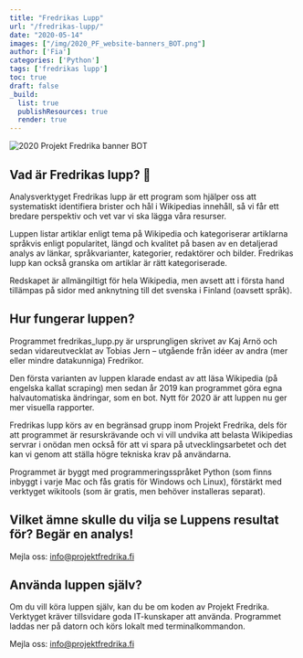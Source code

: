 ```yaml
---
title: "Fredrikas Lupp"
url: "/fredrikas-lupp/"
date: "2020-05-14"
images: ["/img/2020_PF_website-banners_BOT.png"]
author: ['Fia']
categories: ['Python']
tags: ['fredrikas lupp']
toc: true
draft: false
_build:
  list: true
  publishResources: true
  render: true
---
```


![2020 Projekt Fredrika banner BOT](/img/2020_PF_website-banners_BOT.png)


## Vad är Fredrikas lupp? 🤖

Analysverktyget Fredrikas lupp är ett program som hjälper oss att systematiskt identifiera brister och hål i Wikipedias innehåll, så vi får ett bredare perspektiv och vet var vi ska lägga våra resurser.

Luppen listar artiklar enligt tema på Wikipedia och kategoriserar artiklarna språkvis enligt popularitet, längd och kvalitet på basen av en detaljerad analys av länkar, språkvarianter, kategorier, redaktörer och bilder. Fredrikas lupp kan också granska om artiklar är rätt kategoriserade.

Redskapet är allmängiltigt för hela Wikipedia, men avsett att i första hand tillämpas på sidor med anknytning till det svenska i Finland (oavsett språk).

## Hur fungerar luppen?

Programmet fredrikas\_lupp.py är ursprungligen skrivet av Kaj Arnö och sedan vidareutvecklat av Tobias Jern – utgående från idéer av andra (mer eller mindre datakunniga) Fredrikor.

Den första varianten av luppen klarade endast av att läsa Wikipedia (på engelska kallat scraping) men sedan år 2019 kan programmet göra egna halvautomatiska ändringar, som en bot. Nytt för 2020 är att luppen nu ger mer visuella rapporter.

Fredrikas lupp körs av en begränsad grupp inom Projekt Fredrika, dels för att programmet är resurskrävande och vi vill undvika att belasta Wikipedias servrar i onödan men också för att vi spara på utvecklingsarbetet och det kan vi genom att ställa högre tekniska krav på användarna.

Programmet är byggt med programmeringsspråket Python (som finns inbyggt i varje Mac och fås gratis för Windows och Linux), förstärkt med verktyget wikitools (som är gratis, men behöver installeras separat). 

## Vilket ämne skulle du vilja se Luppens resultat för? Begär en analys!

Mejla oss: info@projektfredrika.fi

## Använda luppen själv?

Om du vill köra luppen själv, kan du be om koden av Projekt Fredrika. Verktyget kräver tillsvidare goda IT-kunskaper att använda. Programmet laddas ner på datorn och körs lokalt med terminalkommandon.

Mejla oss: info@projektfredrika.fi